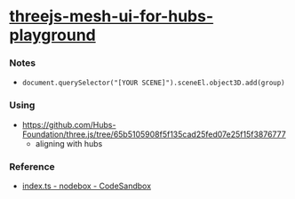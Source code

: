[threejs-mesh-ui-for-hubs-playground](https://dirkarnez.github.io/threejs-mesh-ui-for-hubs-playground)
====================================================================

### Notes
- `document.querySelector("[YOUR SCENE]").sceneEl.object3D.add(group)`

### Using
- https://github.com/Hubs-Foundation/three.js/tree/65b5105908f5f135cad25fed07e25f15f3876777
    - aligning with hubs
 
### Reference
- [index.ts - nodebox - CodeSandbox](https://codesandbox.io/p/sandbox/three-hud-vc5jcc?file=%2Fsrc%2Findex.ts%3A81%2C48)
